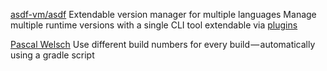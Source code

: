 
[asdf-vm/asdf](https://github.com/asdf-vm/asdf)
Extendable version manager for multiple languages
Manage multiple runtime versions with a single CLI tool
extendable via [plugins](https://github.com/asdf-vm/asdf-plugins)

[Pascal Welsch](https://medium.com/@passsy/use-different-build-numbers-for-every-build-automatically-using-a-gradle-script-35577cd31b19)
Use different build numbers for every build — automatically using a gradle script
